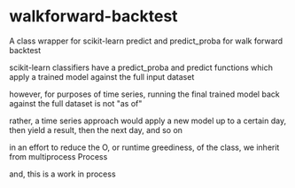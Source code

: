 # walkforward-backtest
A class wrapper for scikit-learn predict and predict_proba for walk forward backtest

scikit-learn classifiers have a predict_proba and predict functions which apply a trained model against the full input dataset

however, for purposes of time series, running the final trained model back against the full dataset is not "as of"

rather, a time series approach would apply a new model up to a certain day, then yield a result, then the next day, and so on

in an effort to reduce the O, or runtime greediness, of the class, we inherit from multiprocess Process

and, this is a work in process
